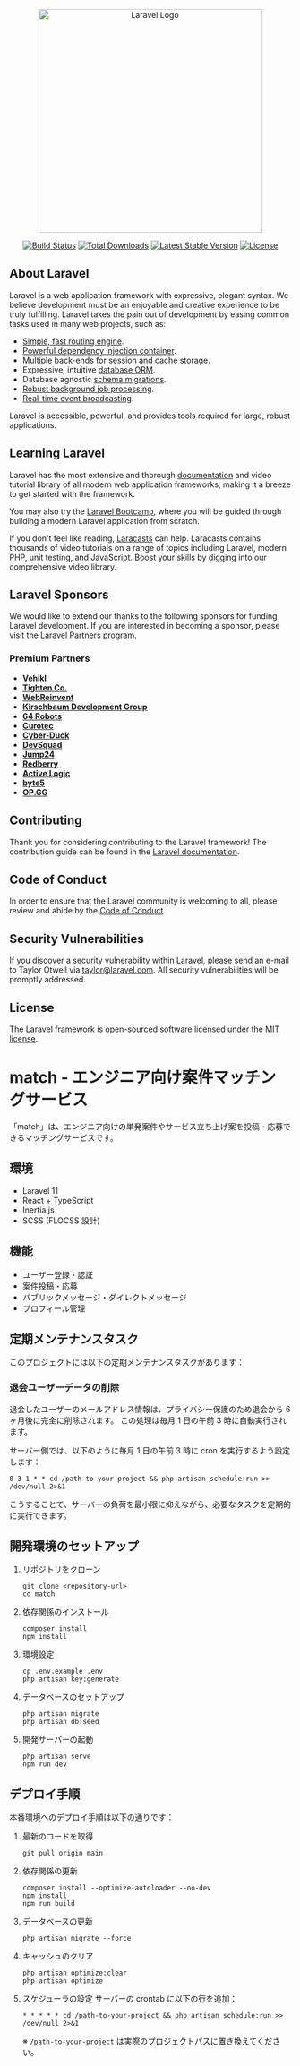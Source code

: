 <p align="center"><a href="https://laravel.com" target="_blank"><img src="https://raw.githubusercontent.com/laravel/art/master/logo-lockup/5%20SVG/2%20CMYK/1%20Full%20Color/laravel-logolockup-cmyk-red.svg" width="400" alt="Laravel Logo"></a></p>

<p align="center">
<a href="https://github.com/laravel/framework/actions"><img src="https://github.com/laravel/framework/workflows/tests/badge.svg" alt="Build Status"></a>
<a href="https://packagist.org/packages/laravel/framework"><img src="https://img.shields.io/packagist/dt/laravel/framework" alt="Total Downloads"></a>
<a href="https://packagist.org/packages/laravel/framework"><img src="https://img.shields.io/packagist/v/laravel/framework" alt="Latest Stable Version"></a>
<a href="https://packagist.org/packages/laravel/framework"><img src="https://img.shields.io/packagist/l/laravel/framework" alt="License"></a>
</p>

## About Laravel

Laravel is a web application framework with expressive, elegant syntax. We believe development must be an enjoyable and creative experience to be truly fulfilling. Laravel takes the pain out of development by easing common tasks used in many web projects, such as:

-   [Simple, fast routing engine](https://laravel.com/docs/routing).
-   [Powerful dependency injection container](https://laravel.com/docs/container).
-   Multiple back-ends for [session](https://laravel.com/docs/session) and [cache](https://laravel.com/docs/cache) storage.
-   Expressive, intuitive [database ORM](https://laravel.com/docs/eloquent).
-   Database agnostic [schema migrations](https://laravel.com/docs/migrations).
-   [Robust background job processing](https://laravel.com/docs/queues).
-   [Real-time event broadcasting](https://laravel.com/docs/broadcasting).

Laravel is accessible, powerful, and provides tools required for large, robust applications.

## Learning Laravel

Laravel has the most extensive and thorough [documentation](https://laravel.com/docs) and video tutorial library of all modern web application frameworks, making it a breeze to get started with the framework.

You may also try the [Laravel Bootcamp](https://bootcamp.laravel.com), where you will be guided through building a modern Laravel application from scratch.

If you don't feel like reading, [Laracasts](https://laracasts.com) can help. Laracasts contains thousands of video tutorials on a range of topics including Laravel, modern PHP, unit testing, and JavaScript. Boost your skills by digging into our comprehensive video library.

## Laravel Sponsors

We would like to extend our thanks to the following sponsors for funding Laravel development. If you are interested in becoming a sponsor, please visit the [Laravel Partners program](https://partners.laravel.com).

### Premium Partners

-   **[Vehikl](https://vehikl.com/)**
-   **[Tighten Co.](https://tighten.co)**
-   **[WebReinvent](https://webreinvent.com/)**
-   **[Kirschbaum Development Group](https://kirschbaumdevelopment.com)**
-   **[64 Robots](https://64robots.com)**
-   **[Curotec](https://www.curotec.com/services/technologies/laravel/)**
-   **[Cyber-Duck](https://cyber-duck.co.uk)**
-   **[DevSquad](https://devsquad.com/hire-laravel-developers)**
-   **[Jump24](https://jump24.co.uk)**
-   **[Redberry](https://redberry.international/laravel/)**
-   **[Active Logic](https://activelogic.com)**
-   **[byte5](https://byte5.de)**
-   **[OP.GG](https://op.gg)**

## Contributing

Thank you for considering contributing to the Laravel framework! The contribution guide can be found in the [Laravel documentation](https://laravel.com/docs/contributions).

## Code of Conduct

In order to ensure that the Laravel community is welcoming to all, please review and abide by the [Code of Conduct](https://laravel.com/docs/contributions#code-of-conduct).

## Security Vulnerabilities

If you discover a security vulnerability within Laravel, please send an e-mail to Taylor Otwell via [taylor@laravel.com](mailto:taylor@laravel.com). All security vulnerabilities will be promptly addressed.

## License

The Laravel framework is open-sourced software licensed under the [MIT license](https://opensource.org/licenses/MIT).

# match - エンジニア向け案件マッチングサービス

「match」は、エンジニア向けの単発案件やサービス立ち上げ案を投稿・応募できるマッチングサービスです。

## 環境

-   Laravel 11
-   React + TypeScript
-   Inertia.js
-   SCSS (FLOCSS 設計)

## 機能

-   ユーザー登録・認証
-   案件投稿・応募
-   パブリックメッセージ・ダイレクトメッセージ
-   プロフィール管理

## 定期メンテナンスタスク

このプロジェクトには以下の定期メンテナンスタスクがあります：

### 退会ユーザーデータの削除

退会したユーザーのメールアドレス情報は、プライバシー保護のため退会から 6 ヶ月後に完全に削除されます。
この処理は毎月 1 日の午前 3 時に自動実行されます。

サーバー側では、以下のように毎月 1 日の午前 3 時に cron を実行するよう設定します：

```
0 3 1 * * cd /path-to-your-project && php artisan schedule:run >> /dev/null 2>&1
```

こうすることで、サーバーの負荷を最小限に抑えながら、必要なタスクを定期的に実行できます。

## 開発環境のセットアップ

1. リポジトリをクローン

    ```
    git clone <repository-url>
    cd match
    ```

2. 依存関係のインストール

    ```
    composer install
    npm install
    ```

3. 環境設定

    ```
    cp .env.example .env
    php artisan key:generate
    ```

4. データベースのセットアップ

    ```
    php artisan migrate
    php artisan db:seed
    ```

5. 開発サーバーの起動
    ```
    php artisan serve
    npm run dev
    ```

## デプロイ手順

本番環境へのデプロイ手順は以下の通りです：

1. 最新のコードを取得

    ```
    git pull origin main
    ```

2. 依存関係の更新

    ```
    composer install --optimize-autoloader --no-dev
    npm install
    npm run build
    ```

3. データベースの更新

    ```
    php artisan migrate --force
    ```

4. キャッシュのクリア

    ```
    php artisan optimize:clear
    php artisan optimize
    ```

5. スケジューラの設定
   サーバーの crontab に以下の行を追加：
    ```
    * * * * * cd /path-to-your-project && php artisan schedule:run >> /dev/null 2>&1
    ```
    ※ `/path-to-your-project` は実際のプロジェクトパスに置き換えてください。
